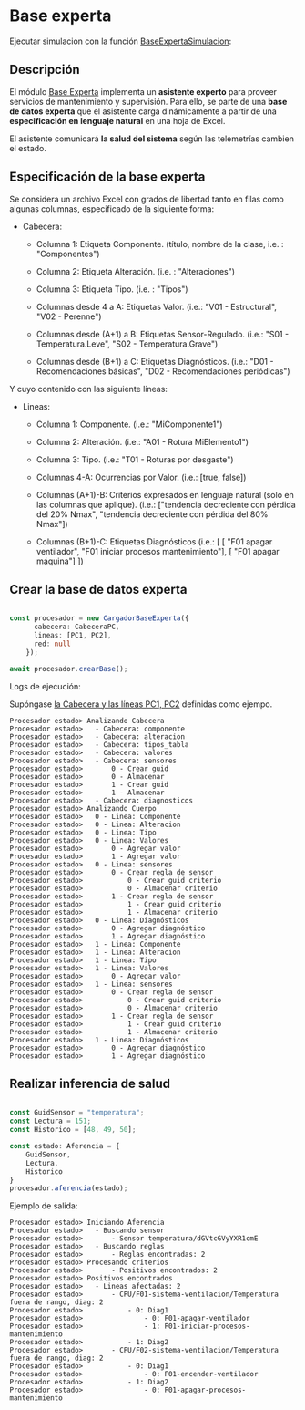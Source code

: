 # Base experta

Ejecutar simulacion con la función [BaseExpertaSimulacion](./simuacion.ts):

## Descripción

El módulo [Base Experta](./) implementa un **asistente experto** para proveer servicios de mantenimiento y supervisión. Para ello, se parte de una **base de datos experta** que el asistente carga dinámicamente a partir de una **especificación en lenguaje natural** en una hoja de Excel. 

El asistente comunicará **la salud del sistema** según las telemetrías cambien el estado.

## Especificación de la base experta

Se considera un archivo Excel con grados de libertad tanto en filas como algunas columnas, especificado de la siguiente forma:

- Cabecera:
    - Columna 1: Etiqueta Componente. (título, nombre de la clase, i.e. : "Componentes")
    - Columna 2: Etiqueta Alteración. (i.e. : "Alteraciones")
    - Columna 3: Etiqueta Tipo. (i.e. : "Tipos")

    - Columnas desde 4 a A: Etiquetas Valor. (i.e.: "V01 - Estructural", "V02 - Perenne")

    - Columnas desde (A+1) a B: Etiquetas Sensor-Regulado.  (i.e.: "S01 - Temperatura.Leve", "S02 - Temperatura.Grave")

    - Columnas desde (B+1) a C: Etiquetas Diagnósticos. (i.e.: "D01 - Recomendaciones básicas", "D02 - Recomendaciones periódicas")

Y cuyo contenido con las siguiente líneas:

- Lineas:
    - Columna 1: Componente. (i.e.: "MiComponente1")
    - Columna 2: Alteración. (i.e.: "A01 - Rotura MiElemento1")
    - Columna 3: Tipo.  (i.e.: "T01 - Roturas por desgaste")

    - Columnas 4-A: Ocurrencias por Valor. (i.e.: [true, false])

    - Columnas (A+1)-B: Criterios expresados en lenguaje natural (solo en las columnas que aplique).
        (i.e.: ["tendencia decreciente con pérdida del 20% Nmax", "tendencia decreciente con pérdida del 80% Nmax"])

    - Columnas (B+1)-C: Etiquetas Diagnósticos
        (i.e.: [
        [ "F01 apagar ventilador", 
        "F01 iniciar procesos mantenimiento"],
        [ "F01 apagar máquina"]
    ])

## Crear la base de datos experta

```ts

const procesador = new CargadorBaseExperta({
      cabecera: CabeceraPC,
      lineas: [PC1, PC2],
      red: null
    });

await procesador.crearBase();

```

Logs de ejecución:

Supóngase [la Cabecera y las líneas PC1, PC2](./dominio/ejemplo.ts) definidas como ejempo.

```
Procesador estado> Analizando Cabecera
Procesador estado> 	 - Cabecera: componente
Procesador estado> 	 - Cabecera: alteracion
Procesador estado> 	 - Cabecera: tipos_tabla
Procesador estado> 	 - Cabecera: valores
Procesador estado> 	 - Cabecera: sensores
Procesador estado> 		 0 - Crear guid
Procesador estado> 		 0 - Almacenar
Procesador estado> 		 1 - Crear guid
Procesador estado> 		 1 - Almacenar
Procesador estado> 	 - Cabecera: diagnosticos
Procesador estado> Analizando Cuerpo
Procesador estado> 	 0 - Linea: Componente
Procesador estado> 	 0 - Linea: Alteracion
Procesador estado> 	 0 - Linea: Tipo
Procesador estado> 	 0 - Linea: Valores
Procesador estado> 		 0 - Agregar valor
Procesador estado> 		 1 - Agregar valor
Procesador estado> 	 0 - Linea: sensores
Procesador estado> 		 0 - Crear regla de sensor
Procesador estado> 			 0 - Crear guid criterio
Procesador estado> 			 0 - Almacenar criterio
Procesador estado> 		 1 - Crear regla de sensor
Procesador estado> 			 1 - Crear guid criterio
Procesador estado> 			 1 - Almacenar criterio
Procesador estado> 	 0 - Linea: Diagnósticos
Procesador estado> 		 0 - Agregar diagnóstico
Procesador estado> 		 1 - Agregar diagnóstico
Procesador estado> 	 1 - Linea: Componente
Procesador estado> 	 1 - Linea: Alteracion
Procesador estado> 	 1 - Linea: Tipo
Procesador estado> 	 1 - Linea: Valores
Procesador estado> 		 0 - Agregar valor
Procesador estado> 	 1 - Linea: sensores
Procesador estado> 		 0 - Crear regla de sensor
Procesador estado> 			 0 - Crear guid criterio
Procesador estado> 			 0 - Almacenar criterio
Procesador estado> 		 1 - Crear regla de sensor
Procesador estado> 			 1 - Crear guid criterio
Procesador estado> 			 1 - Almacenar criterio
Procesador estado> 	 1 - Linea: Diagnósticos
Procesador estado> 		 0 - Agregar diagnóstico
Procesador estado> 		 1 - Agregar diagnóstico
```

## Realizar inferencia de salud

```ts

const GuidSensor = "temperatura";
const Lectura = 151;
const Historico = [48, 49, 50];

const estado: Aferencia = {
    GuidSensor,
    Lectura,
    Historico
}
procesador.aferencia(estado);

```

Ejemplo de salida:

```
Procesador estado> Iniciando Aferencia
Procesador estado> 	 - Buscando sensor
Procesador estado> 		 - Sensor temperatura/dGVtcGVyYXR1cmE
Procesador estado> 	 - Buscando reglas
Procesador estado> 		 - Reglas encontradas: 2
Procesador estado> Procesando criterios
Procesador estado> 		 - Positivos encontrados: 2
Procesador estado> Positivos encontrados
Procesador estado> 	 - Lineas afectadas: 2
Procesador estado> 		 - CPU/F01-sistema-ventilacion/Temperatura fuera de rango, diag: 2
Procesador estado> 			 - 0: Diag1
Procesador estado> 				 - 0: F01-apagar-ventilador
Procesador estado> 				 - 1: F01-iniciar-procesos-mantenimiento
Procesador estado> 			 - 1: Diag2
Procesador estado> 		 - CPU/F02-sistema-ventilacion/Temperatura fuera de rango, diag: 2
Procesador estado> 			 - 0: Diag1
Procesador estado> 				 - 0: F01-encender-ventilador
Procesador estado> 			 - 1: Diag2
Procesador estado> 				 - 0: F01-apagar-procesos-mantenimiento
```
